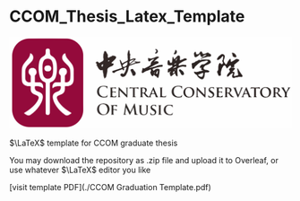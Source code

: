 # CCOM_Thesis_Latex_Template

![](./figures/ccom/ccom_logo.svg)

$\LaTeX$ template for CCOM graduate thesis

You may download the repository as .zip file and upload it to Overleaf, or use whatever $\LaTeX$ editor you like

[visit template PDF](./CCOM Graduation Template.pdf)
